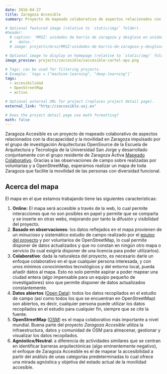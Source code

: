 ```yaml
---
date: 2016-04-27
title: Zaragoza Accesible
summary: Proyecto de mapeado colaborativo de aspectos relacionados con la discapacidad.

# Optional featured image (relative to `static/img/` folder).
#header:
  # caption: 'MRSZ: unidades de barrio de zaragoza y desglose en unidades de toma de
  #   datos.'
  # image: projects/mrsz/MRSZ-unidades-de-barrio-de-zaragoza-y-desglose-en-unidades-de-toma-de-datos.png

# Optional image to display on homepage (relative to `static/img/` folder).
image_preview: projects/zaccesible/zaccesible-cartel-aps.png

# Tags: can be used for filtering projects.
# Example: `tags = ["machine-learning", "deep-learning"]`
tags:
  - accesibilidad
  - OpenStreetMap
  - activo

# Optional external URL for project (replaces project detail page).
external_link: "http://zaccesible.usj.es"

# Does the project detail page use math formatting?
math: false
---
```


Zaragoza Accesible es un proyecto de mapeado colaborativo de aspectos relacionados con la discapacidad y la movilidad en Zaragoza impulsado por el grupo de investigación Arquitecturas OpenSource de la Escuela de Arquitectura y Tecnología de la Universidad San Jorge y desarrollado conjuntamente con el grupo residente de Zaragoza Activa
[Mapeado Colaborativo](http://mapcolabora.org). Gracias a las observaciones de campo sobre realizadas por voluntarias y a OpenStreetMap, esperamos realizar un mapa de toda Zaragoza que facilite la movilidad de las personas con diversidad funcional.

## Acerca del mapa

El mapa en el que estamos trabajando tiene las siguientes características:

1. **Online:** El mapa será accesible a través de la web, lo cual permite interacciones que no son posibles en papel y permite que se comparta y se inserte en otras webs, mejorando por tanto la difusión y visibilidad del proyecto.
1. **Basado en observaciones**: los datos reflejados en el mapa provienen de un minucioso y sistemático estudio de campo realizado por el [equipo del proyecto](#miembros-del-proyecto) y por voluntarios de OpenStreetMap, lo cual permite disponer de datos actualizados y que no constan en ningún otro mapa o servicio (lo cual exigiría disponer de una licencia para poder utilizarlos).
1. **Colaborativo**: dada la naturaleza del proyecto, es necesario darle un enfoque colaborativo en el que cualquier persona interesada, y con unos mínimos conocimientos tecnológicos y del entorno local, pueda añadir datos al mapa. Esto no solo permite aspirar a poder mapear una ciudad entera (algo impensable para un equipo pequeño de investigadores) sino que permite disponer de datos actualizados constantemente.
1. **Datos abiertos** ([Open Data](https://es.wikipedia.org/wiki/Datos_abiertos)): todos los datos recopilados en el estudio de campo (así como todos los que se encuentran en OpenStreetMap) son abiertos, es decir, cualquier persona puede utilizar los datos recopilados en el estudio para cualquier fin, siempre que se cite la fuente.
1. **OpenStreetMap** ([OSM](http://openstreetmap.org)) es el mapa colaborativo más importante a nivel mundial. Buena parte del proyecto *Zaragoza Accesible* utiliza la infraestructura, datos y comunidad de OSM para almacenar, gestionar y visualizar los datos recopilados.
1. **Agnóstico/Neutral**: a diferencia de actividades similares que se centran en identificar barreras arquitectónicas (algo eminentemente negativo), el enfoque de Zaragoza Accesible es el de mapear la accesibilidad a partir del análisis de unas categorías predeterminadas lo cual ofrece una mirada agnóstica y objetiva del estado actual de la movilidad accesible.
